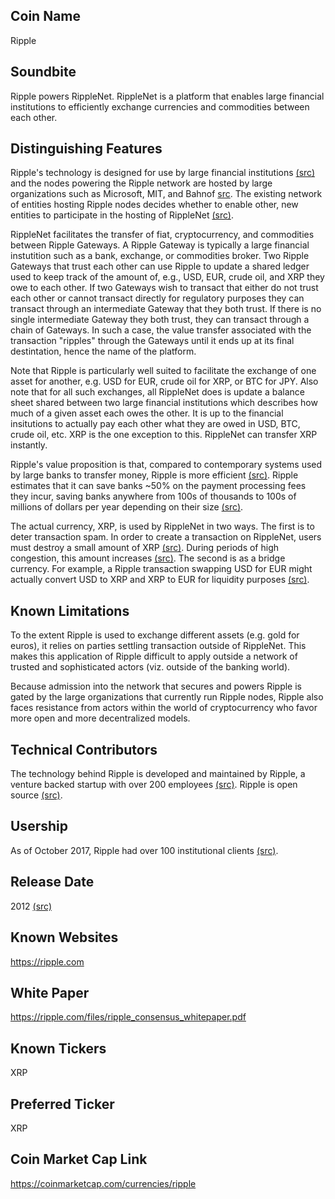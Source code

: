 ## Coin Name

Ripple

## Soundbite

Ripple powers RippleNet. RippleNet is a platform that enables large financial institutions to efficiently exchange currencies and commodities between each other. 

## Distinguishing Features

Ripple's technology is designed for use by large financial institutions [(src)](https://ripple.com/files/ripple_solutions_guide.pdf) and the nodes powering the Ripple network are hosted by large organizations such as Microsoft, MIT, and Bahnof [src](https://ripple.com/insights/xrp-ledger-decentralizes-expansion-55-validator-nodes/). The existing network of entities hosting Ripple nodes decides whether to enable other, new entities to participate in the hosting of RippleNet [(src)](https://www.reddit.com/r/Ripple/comments/4eo1le/can_i_become_a_node_in_the_ripple_network_as_an/).

RippleNet facilitates the transfer of fiat, cryptocurrency, and commodities between Ripple Gateways. A Ripple Gateway is typically a large financial instutition such as a bank, exchange, or commodities broker. Two Ripple Gateways that trust each other can use Ripple to update a shared ledger used to keep track of the amount of, e.g., USD, EUR, crude oil, and XRP they owe to each other. If two Gateways wish to transact that either do not trust each other or cannot transact directly for regulatory purposes they can transact through an intermediate Gateway that they both trust. If there is no single intermediate Gateway they both trust, they can transact through a chain of Gateways. In such a case, the value transfer associated with the transaction "ripples" through the Gateways until it ends up at its final destintation, hence the name of the platform. 

Note that Ripple is particularly well suited to facilitate the exchange of one asset for another, e.g. USD for EUR, crude oil for XRP, or BTC for JPY. Also note that for all such exchanges, all RippleNet does is update a balance sheet shared between two large financial institutions which describes how much of a given asset each owes the other. It is up to the financial insitutions to actually pay each other what they are owed in USD, BTC, crude oil, etc. XRP is the one exception to this. RippleNet can transfer XRP instantly. 

Ripple's value proposition is that, compared to contemporary systems used by large banks to transfer money, Ripple is more efficient [(src)](https://ripple.com/files/ripple_solutions_guide.pdf). Ripple estimates that it can save banks ~50% on the payment processing fees they incur, saving banks anywhere from 100s of thousands to 100s of millions of dollars per year depending on their size [(src)](https://ripple.com/cost-model/). 

The actual currency, XRP, is used by RippleNet in two ways. The first is to deter transaction spam. In order to create a transaction on RippleNet, users must destroy a small amount of XRP [(src)](https://ripple.com/build/transaction-cost/). During periods of high congestion, this amount increases [(src)](https://ripple.com/build/transaction-cost/). The second is as a bridge currency. For example, a Ripple transaction swapping USD for EUR might actually convert USD to XRP and XRP to EUR for liquidity purposes [(src)](https://ripple.com/insights/fundamentals-of-xrp/).

## Known Limitations

To the extent Ripple is used to exchange different assets (e.g. gold for euros), it relies on parties settling transaction outside of RippleNet. This makes this application of Ripple difficult to apply outside a network of trusted and sophisticated actors (viz. outside of the banking world).

Because admission into the network that secures and powers Ripple is gated by the large organizations that currently run Ripple nodes, Ripple also faces resistance from actors within the world of cryptocurrency who favor more open and more decentralized models. 

## Technical Contributors

The technology behind Ripple is developed and maintained by Ripple, a venture backed startup with over 200 employees [(src)](https://www.linkedin.com/company/ripple-labs/). Ripple is open source [(src)](https://github.com/ripple/rippled). 

## Usership

As of October 2017, Ripple had over 100 institutional clients [(src)](https://www.cnbc.com/2017/10/10/ripple-has-over-100-clients-as-mainstream-finance-warms-to-blockchain.html). 

## Release Date

2012 [(src)](https://en.wikipedia.org/wiki/Ripple_(payment_protocol))

## Known Websites

https://ripple.com

## White Paper

https://ripple.com/files/ripple_consensus_whitepaper.pdf

## Known Tickers

XRP

## Preferred Ticker

XRP

## Coin Market Cap Link

https://coinmarketcap.com/currencies/ripple


